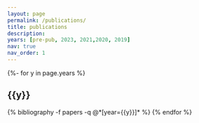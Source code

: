```yaml
---
layout: page
permalink: /publications/
title: publications
description: 
years: [pre-pub, 2023, 2021,2020, 2019]
nav: true
nav_order: 1
---
```

<!-- _pages/publications.md -->

<div class="publications">

{%- for y in page.years %}

  <h2 class="year">{{y}}</h2>
  {% bibliography -f papers -q @*[year={{y}}]* %}
{% endfor %}

</div>
